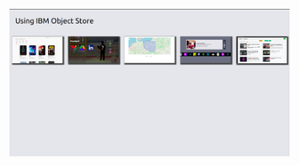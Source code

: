 [<img src="./asserts/obj_str1.png" alt="Dashboard"/>](https://s3.jp-tok.cloud-object-storage.appdomain.cloud/krishnan-ramalingam/index.html)
